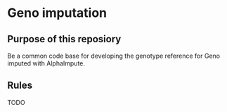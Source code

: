 # Geno imputation

## Purpose of this reposiory
Be a common code base for developing the genotype reference for Geno imputed with AlphaImpute. 

## Rules
TODO 

